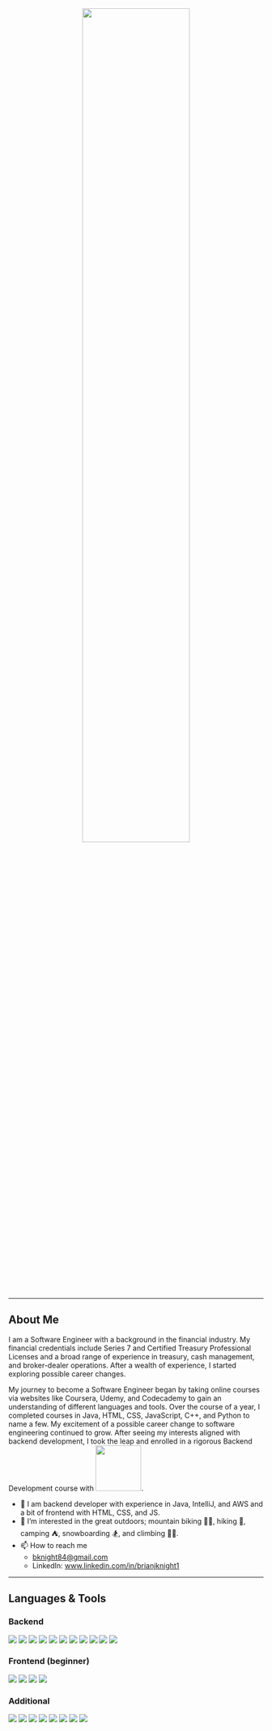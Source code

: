 <div align="center"> 
<img src=https://user-images.githubusercontent.com/92756599/205699837-266a97d4-570e-4d59-a77f-9dda428f4795.gif style="width:65%;margin-left:auto;margin-right:auto">
</div>

---

## About Me
 
I am a Software Engineer with a background in the financial industry. My financial credentials include Series 7 and Certified Treasury Professional Licenses and a broad range of experience in treasury, cash management, and broker-dealer operations. After a wealth of experience, I started exploring possible career changes.

My journey to become a Software Engineer began by taking online courses via websites like Coursera, Udemy, and Codecademy to gain an understanding of different languages and tools. Over the course of a year, I completed courses in Java, HTML, CSS, JavaScript, C++, and Python to name a few. My excitement of a possible career change to software engineering continued to grow. After seeing my interests aligned with backend development, I took the leap and enrolled in a rigorous Backend Development course with <img src="https://user-images.githubusercontent.com/92756599/194363668-e035a8ce-e9f1-4902-8d11-74987025eb0a.png" width="90">.

- 🌱 I am backend developer with experience in Java, IntelliJ, and AWS and a bit of frontend with HTML, CSS, and JS.
- 👀 I’m interested in the great outdoors; mountain biking 🚵‍♂️, hiking 🥾, camping ⛺, snowboarding 🏂, and climbing 🧗‍♂️.
- 📫 How to reach me 
  - bknight84@gmail.com
  - LinkedIn: www.linkedin.com/in/brianjknight1
  
---

## Languages & Tools
### Backend
<img src="https://img.shields.io/badge/Java-%23ED8B00.svg?style=for-the-badge&logo=java&logoColor=white">  <img src="https://img.shields.io/badge/IntelliJ%20IDEA-F71F15.svg?style=for-the-badge&logo=intellij-idea&logoColor=white">  <img src="https://img.shields.io/badge/AWS%20DynamoDB-4053D6?style=for-the-badge&logo=Amazon%20DynamoDB&logoColor=white">  <img src="https://img.shields.io/badge/AWS%20Lambda-F68B1A.svg?style=for-the-badge&logo=awslambda&logoColor=white">  <img src="https://img.shields.io/badge/AWS%20API%20Gateway-821BE7.svg?style=for-the-badge&logo=amazon-aws&logoColor=white">  <img src="https://img.shields.io/badge/AWS%20CloudFormation-EF216C.svg?style=for-the-badge&logo=amazon-aws&logoColor=white">  <img src="https://img.shields.io/badge/Spring%20Boot-%236AB74A.svg?style=for-the-badge&logo=Spring&logoColor=white">  <img src="https://img.shields.io/badge/Docker-2775E0.svg?style=for-the-badge&logo=Docker&logoColor=white"> <img src="https://img.shields.io/badge/Dagger-A15944.svg?style=for-the-badge&logo=Dagger&logocolor=white">  <img src="https://img.shields.io/badge/Mockito-DCE53C.svg?style=for-the-badge&logo=Mockito&logocolor=white">  <img src="https://img.shields.io/badge/PlantUML-BD1327.svg?style=for-the-badge&logo=PlantUML&logocolor=white"> 
### Frontend (beginner)
<img src="https://img.shields.io/badge/HTML-A1581B.svg?style=for-the-badge&logo=HTML&logocolor=white">  <img src="https://img.shields.io/badge/CSS-E66CF2.svg?style=for-the-badge&logo=CSS&logocolor=white">  <img src="https://img.shields.io/badge/JavaScript-F79015.svg?style=for-the-badge&logo=JavaScript&logocolor=white">  <img src="https://img.shields.io/badge/Visual%20Studio%20Code-0078d7.svg?style=for-the-badge&logo=visual-studio-code&logoColor=white">  
### Additional
<img src="https://img.shields.io/badge/github-%234F4D4C.svg?style=for-the-badge&logo=github&logoColor=white">  <img src="https://img.shields.io/badge/git-%23F05033.svg?style=for-the-badge&logo=git&logoColor=white">  <img src="https://img.shields.io/badge/Slack-4A154B?style=for-the-badge&logo=slack&logoColor=white">  <img src="https://img.shields.io/badge/Jira-0078d7.svg?style=for-the-badge&logo=Jira&logoColor=white">  <img src="https://img.shields.io/badge/Windows-0078d7?style=for-the-badge&logo=windows&logoColor=white">  <img src="https://img.shields.io/badge/Trello-0078d7.svg?style=for-the-badge&logo=Trello&logocolor=white">  <img src="https://img.shields.io/badge/Dynamics%20365-0078d7.svg?style=for-the-badge&logo=microsoft&logoColor=white">  <img src="https://img.shields.io/badge/SalesForce-0078d7.svg?style=for-the-badge&logo=salesforce&logoColor=white">  

<!---
brianjknight/brianjknight is a ✨ special ✨ repository because its `README.md` (this file) appears on your GitHub profile.
You can click the Preview link to take a look at your changes.
--->
